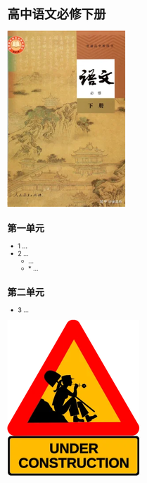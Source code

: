 # 高中语文必修下册

![高中语文必修下册 >](../../assets/images/book2_small.webp)

## 第一单元

- 1 ...
- 2 ...
  - ...
  - \* ...

## 第二单元

- 3 ...

![construction ><](../../assets/images/under_construction.webp)
